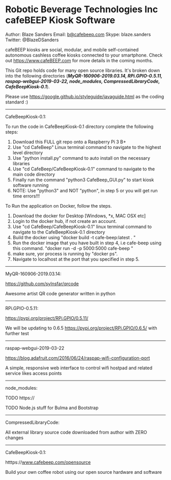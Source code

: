 # Robotic Beverage Technologies Inc cafeBEEP Kiosk Software 

Author: Blaze Sanders Email: b@cafebeep.com Skype: blaze.sanders Twitter: @BlazeDSanders

cafeBEEP kiosks are social, modular, and mobile self-contained autonomous cashless coffee kiosks connected to your smartphone. Check out https://www.cafeBEEP.com for more details in the coming months.

This Git repo holds code for many open source libraries. It's broken down into the following directories (***MyQR-160906-2019.03.14, RPi.GPIO-0.5.11, raspap-webgui-2019-03-22, node_modules, CompressedLibraryCode, CafeBeepKiosk-0.1***). 

Please use https://google.github.io/styleguide/javaguide.html as the coding standard :)

***
CafeBeepKiosk-0.1:

To run the code in CafeBeepKiosk-0.1 directory complete the following steps:
1. Download this FULL git repo onto a Raspberry Pi 3 B+  
2. Use "cd CafeBeep" Linux terminal command to navigate to the highest level directory
3. Use "python install.py" command to auto install on the necessary libraries
4. Use "cd CafeBeep/CafeBeepKiosk-0.1" command to navigate to the main code directory 
5. Finally run the command "python3 CafeBeep_GUI.py" to start kiosk software running
6. NOTE: Use "python3" and NOT "python", in step 5 or you will get run time errors!!!

To Run the application on Docker, follow the steps.
1. Download the docker for Desktop [Windows, *x, MAC OSX etc]
2. Login to the docker hub, if not create an account.
3. Use "cd CafeBeep/CafeBeepKiosk-0.1" linux terminal command to navigate to the CafeBeepKiosk-0.1 directory
4. Build the docker using "docker build -t cafe-beep:latest . "
5. Run the docker image that you have built in step 4, i.e cafe-beep using this command. "docker run -d -p 5000:5000 cafe-beep "
6. make sure, yor process is running by "docker ps".
7. Navigate to localhost at the port that you specified in step 5.


***
MyQR-160906-2019.03.14: 

https://github.com/sylnsfar/qrcode

Awesome artist QR code generator written in python

***
RPi.GPIO-0.5.11:

https://pypi.org/project/RPi.GPIO/0.5.11/

We will be updating to 0.6.5 https://pypi.org/project/RPi.GPIO/0.6.5/ with further test

***
raspap-webgui-2019-03-22

https://blog.adafruit.com/2016/06/24/raspap-wifi-configuration-port

A simple, responsive web interface to control wifi hostpad and related service likes access points 

***
node_modules:

TODO https://

TODO Node.js stuff for Bulma and Bootstrap

***
CompressedLibraryCode:

All external library source code downloaded from author with ZERO changes

***
CafeBeepKiosk-0.1:

htttps://www.cafebeep.com/opensource

Build your own coffee robot using our open source hardware and software
